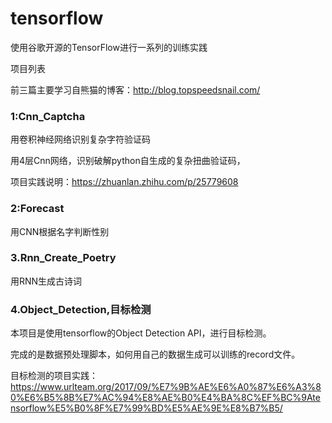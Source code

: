 # tensorflow
使用谷歌开源的TensorFlow进行一系列的训练实践

项目列表

前三篇主要学习自熊猫的博客：http://blog.topspeedsnail.com/

### 1:Cnn_Captcha

用卷积神经网络识别复杂字符验证码

用4层Cnn网络，识别破解python自生成的复杂扭曲验证码，

项目实践说明：https://zhuanlan.zhihu.com/p/25779608   

### 2:Forecast

用CNN根据名字判断性别


### 3.Rnn_Create_Poetry

用RNN生成古诗词


### 4.Object_Detection,目标检测

本项目是使用tensorflow的Object Detection API，进行目标检测。

完成的是数据预处理脚本，如何用自己的数据生成可以训练的record文件。

目标检测的项目实践：
https://www.urlteam.org/2017/09/%E7%9B%AE%E6%A0%87%E6%A3%80%E6%B5%8B%E7%AC%94%E8%AE%B0%E4%BA%8C%EF%BC%9Atensorflow%E5%B0%8F%E7%99%BD%E5%AE%9E%E8%B7%B5/
